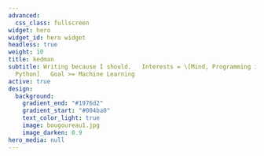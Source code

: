 ```yaml
---
advanced:
  css_class: fullscreen
widget: hero
widget_id: hero widget
headless: true
weight: 10
title: kedman
subtitle: Writing because I should.   Interests = \[Mind, Programming in
  Python]   Goal >= Machine Learning
active: true
design:
  background:
    gradient_end: "#1976d2"
    gradient_start: "#004ba0"
    text_color_light: true
    image: bougoureau1.jpg
    image_darken: 0.9
hero_media: null
---
```


